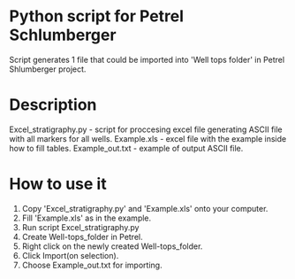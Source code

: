 # Python script for Petrel Schlumberger
Script generates 1 file that could be imported into 'Well tops folder' in Petrel Shlumberger project.

# Description
Excel_stratigraphy.py - script for proccesing excel file generating ASCII file with all markers for all wells.
Example.xls - excel file with the example inside how to fill tables.
Example_out.txt - example of output ASCII file.

# How to use it

1. Copy 'Excel_stratigraphy.py' and 'Example.xls' onto your computer.
2. Fill 'Example.xls' as in the example.
3. Run script Excel_stratigraphy.py
4. Create Well-tops_folder in Petrel.
5. Right click on the newly created Well-tops_folder.
6. Click Import(on selection).
7. Choose Example_out.txt for importing.
